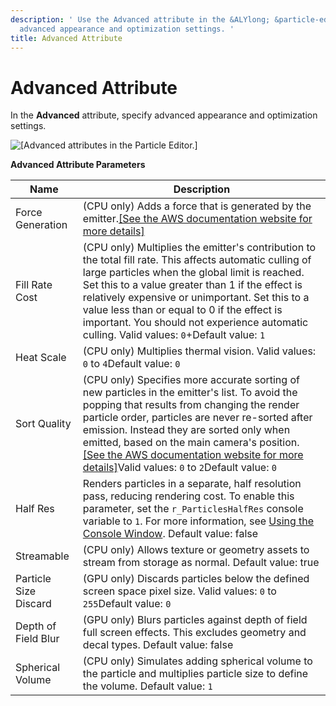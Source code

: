 ```yaml
---
description: ' Use the Advanced attribute in the &ALYlong; &particle-editor; to modify
  advanced appearance and optimization settings. '
title: Advanced Attribute
---
```

# Advanced Attribute<a name="particle-editor-reference-advanced"></a>

In the **Advanced** attribute, specify advanced appearance and optimization settings\.

![\[Advanced attributes in the Particle Editor.\]](/images/userguide/particles/particle-editor-advanced.png)


**Advanced Attribute Parameters**  

| Name | Description | 
| --- | --- | 
| Force Generation | \(CPU only\) Adds a force that is generated by the emitter\.[\[See the AWS documentation website for more details\]](http://docs.aws.amazon.com/lumberyard/latest/userguide/particle-editor-reference-advanced.html) | 
| Fill Rate Cost | \(CPU only\) Multiplies the emitter's contribution to the total fill rate\. This affects automatic culling of large particles when the global limit is reached\. Set this to a value greater than 1 if the effect is relatively expensive or unimportant\. Set this to a value less than or equal to 0 if the effect is important\. You should not experience automatic culling\. Valid values: `0`\+Default value: `1` | 
| Heat Scale | \(CPU only\) Multiplies thermal vision\. Valid values: `0` to `4`Default value: `0` | 
| Sort Quality | \(CPU only\) Specifies more accurate sorting of new particles in the emitter's list\. To avoid the popping that results from changing the render particle order, particles are never re\-sorted after emission\. Instead they are sorted only when emitted, based on the main camera's position\. [\[See the AWS documentation website for more details\]](http://docs.aws.amazon.com/lumberyard/latest/userguide/particle-editor-reference-advanced.html)Valid values: `0` to `2`Default value: `0` | 
| Half Res |  Renders particles in a separate, half resolution pass, reducing rendering cost\.  To enable this parameter, set the `r_ParticlesHalfRes` console variable to `1`\.  For more information, see [Using the Console Window](console-intro.md)\. Default value: false  | 
| Streamable | \(CPU only\) Allows texture or geometry assets to stream from storage as normal\. Default value: true | 
| Particle Size Discard | \(GPU only\) Discards particles below the defined screen space pixel size\. Valid values: `0` to `255`Default value: `0` | 
| Depth of Field Blur |  \(GPU only\) Blurs particles against depth of field full screen effects\. This excludes geometry and decal types\. Default value: false  | 
| Spherical Volume |  \(CPU only\) Simulates adding spherical volume to the particle and multiplies particle size to define the volume\. Default value: `1`  | 